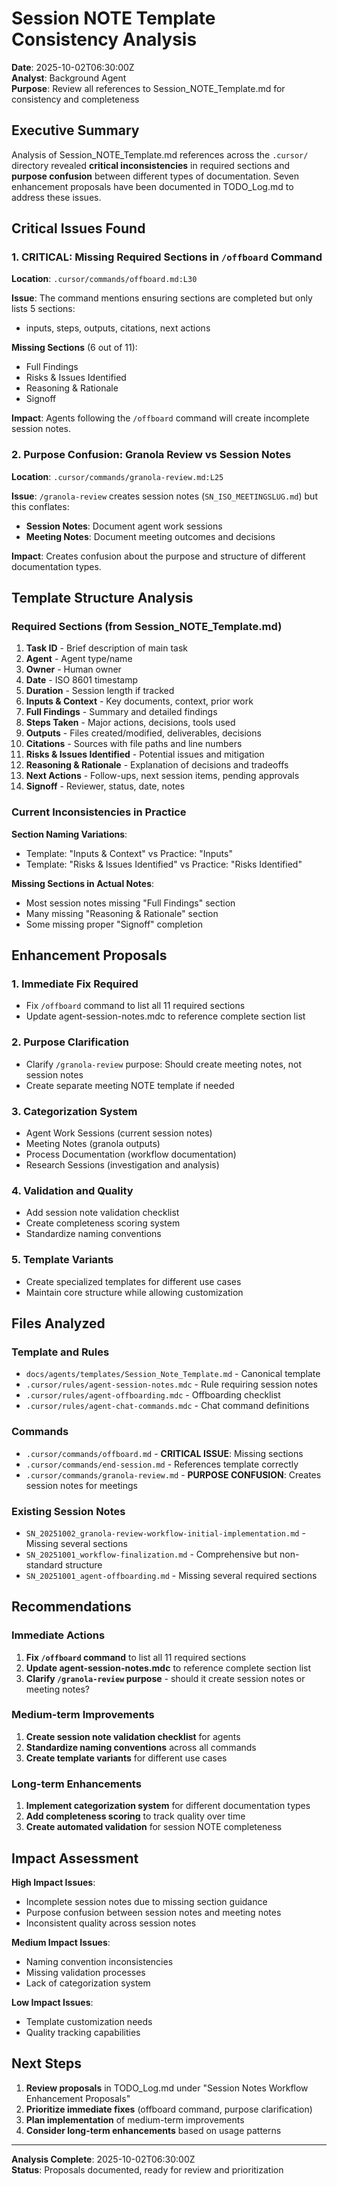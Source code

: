 # Session NOTE Template Consistency Analysis

**Date**: 2025-10-02T06:30:00Z  
**Analyst**: Background Agent  
**Purpose**: Review all references to Session_NOTE_Template.md for consistency and completeness

## Executive Summary

Analysis of Session_NOTE_Template.md references across the `.cursor/` directory revealed **critical inconsistencies** in required sections and **purpose confusion** between different types of documentation. Seven enhancement proposals have been documented in TODO_Log.md to address these issues.

## Critical Issues Found

### 1. **CRITICAL**: Missing Required Sections in `/offboard` Command

**Location**: `.cursor/commands/offboard.md:L30`

**Issue**: The command mentions ensuring sections are completed but only lists 5 sections:

- inputs, steps, outputs, citations, next actions

**Missing Sections** (6 out of 11):

- Full Findings
- Risks & Issues Identified
- Reasoning & Rationale
- Signoff

**Impact**: Agents following the `/offboard` command will create incomplete session notes.

### 2. **Purpose Confusion**: Granola Review vs Session Notes

**Location**: `.cursor/commands/granola-review.md:L25`

**Issue**: `/granola-review` creates session notes (`SN_ISO_MEETINGSLUG.md`) but this conflates:

- **Session Notes**: Document agent work sessions
- **Meeting Notes**: Document meeting outcomes and decisions

**Impact**: Creates confusion about the purpose and structure of different documentation types.

## Template Structure Analysis

### Required Sections (from Session_NOTE_Template.md)

1. **Task ID** - Brief description of main task
2. **Agent** - Agent type/name
3. **Owner** - Human owner
4. **Date** - ISO 8601 timestamp
5. **Duration** - Session length if tracked
6. **Inputs & Context** - Key documents, context, prior work
7. **Full Findings** - Summary and detailed findings
8. **Steps Taken** - Major actions, decisions, tools used
9. **Outputs** - Files created/modified, deliverables, decisions
10. **Citations** - Sources with file paths and line numbers
11. **Risks & Issues Identified** - Potential issues and mitigation
12. **Reasoning & Rationale** - Explanation of decisions and tradeoffs
13. **Next Actions** - Follow-ups, next session items, pending approvals
14. **Signoff** - Reviewer, status, date, notes

### Current Inconsistencies in Practice

**Section Naming Variations**:

- Template: "Inputs & Context" vs Practice: "Inputs"
- Template: "Risks & Issues Identified" vs Practice: "Risks Identified"

**Missing Sections in Actual Notes**:

- Most session notes missing "Full Findings" section
- Many missing "Reasoning & Rationale" section
- Some missing proper "Signoff" completion

## Enhancement Proposals

### 1. **Immediate Fix Required**

- Fix `/offboard` command to list all 11 required sections
- Update agent-session-notes.mdc to reference complete section list

### 2. **Purpose Clarification**

- Clarify `/granola-review` purpose: Should create meeting notes, not session notes
- Create separate meeting NOTE template if needed

### 3. **Categorization System**

- Agent Work Sessions (current session notes)
- Meeting Notes (granola outputs)
- Process Documentation (workflow documentation)
- Research Sessions (investigation and analysis)

### 4. **Validation and Quality**

- Add session note validation checklist
- Create completeness scoring system
- Standardize naming conventions

### 5. **Template Variants**

- Create specialized templates for different use cases
- Maintain core structure while allowing customization

## Files Analyzed

### Template and Rules

- `docs/agents/templates/Session_Note_Template.md` - Canonical template
- `.cursor/rules/agent-session-notes.mdc` - Rule requiring session notes
- `.cursor/rules/agent-offboarding.mdc` - Offboarding checklist
- `.cursor/rules/agent-chat-commands.mdc` - Chat command definitions

### Commands

- `.cursor/commands/offboard.md` - **CRITICAL ISSUE**: Missing sections
- `.cursor/commands/end-session.md` - References template correctly
- `.cursor/commands/granola-review.md` - **PURPOSE CONFUSION**: Creates session notes for meetings

### Existing Session Notes

- `SN_20251002_granola-review-workflow-initial-implementation.md` - Missing several sections
- `SN_20251001_workflow-finalization.md` - Comprehensive but non-standard structure
- `SN_20251001_agent-offboarding.md` - Missing several required sections

## Recommendations

### Immediate Actions

1. **Fix `/offboard` command** to list all 11 required sections
2. **Update agent-session-notes.mdc** to reference complete section list
3. **Clarify `/granola-review` purpose** - should it create session notes or meeting notes?

### Medium-term Improvements

1. **Create session note validation checklist** for agents
2. **Standardize naming conventions** across all commands
3. **Create template variants** for different use cases

### Long-term Enhancements

1. **Implement categorization system** for different documentation types
2. **Add completeness scoring** to track quality over time
3. **Create automated validation** for session NOTE completeness

## Impact Assessment

**High Impact Issues**:

- Incomplete session notes due to missing section guidance
- Purpose confusion between session notes and meeting notes
- Inconsistent quality across session notes

**Medium Impact Issues**:

- Naming convention inconsistencies
- Missing validation processes
- Lack of categorization system

**Low Impact Issues**:

- Template customization needs
- Quality tracking capabilities

## Next Steps

1. **Review proposals** in TODO_Log.md under "Session Notes Workflow Enhancement Proposals"
2. **Prioritize immediate fixes** (offboard command, purpose clarification)
3. **Plan implementation** of medium-term improvements
4. **Consider long-term enhancements** based on usage patterns

---

**Analysis Complete**: 2025-10-02T06:30:00Z  
**Status**: Proposals documented, ready for review and prioritization
